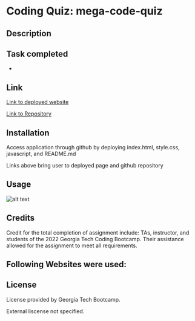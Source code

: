 # Coding Quiz: mega-code-quiz

## Description



## Task completed

- 

## Link

[Link to deployed website]()

[Link to Repository]()


## Installation

Access application through github by deploying index.html, style.css, javascript, and README.md

Links above bring user to deployed page and github repository

## Usage



![alt text]()

## Credits

Credit for the total completion of assignment include: TAs, instructor, and students of the 2022 Georgia Tech Coding Bootcamp. Their assistance allowed for the assignment to meet all requirements.

Following Websites were used:
- 
## License

License provided by Georgia Tech Bootcamp.

External liscense not specified.

